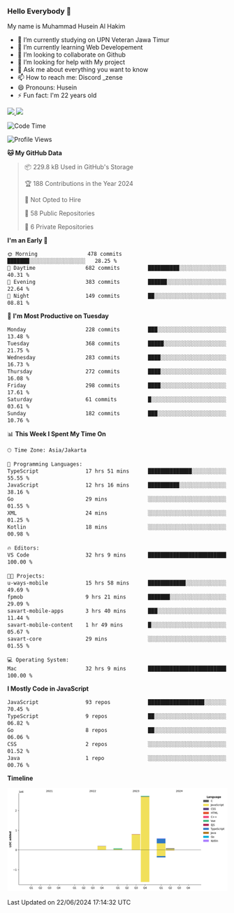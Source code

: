 ### Hello Everybody 👋

My name is Muhammad Husein Al Hakim

- 🔭 I’m currently studying on UPN Veteran Jawa Timur
- 🌱 I’m currently learning Web Developement
- 👯 I’m looking to collaborate on Github
- 🤔 I’m looking for help with My project
- 💬 Ask me about everything you want to know
- 📫 How to reach me: Discord _zense
- 😄 Pronouns: Husein
- ⚡ Fun fact: I'm 22 years old

<p align="left">
<a href="https://github.com/huseinhq">
  <img height="180em" src="https://github-readme-stats-eight-theta.vercel.app/api?username=huseinhq&show_icons=true&theme=algolia&include_all_commits=true&count_private=true"/>
  <img height="180em" src="https://github-readme-stats-eight-theta.vercel.app/api/top-langs/?username=huseinhq&layout=compact&langs_count=8&theme=algolia"/>
</a>
</p>

<!--START_SECTION:waka-->
![Code Time](http://img.shields.io/badge/Code%20Time-1%2C062%20hrs%2014%20mins-blue)

![Profile Views](http://img.shields.io/badge/Profile%20Views-43-blue)

**🐱 My GitHub Data** 

> 📦 229.8 kB Used in GitHub's Storage 
 > 
> 🏆 188 Contributions in the Year 2024
 > 
> 🚫 Not Opted to Hire
 > 
> 📜 58 Public Repositories 
 > 
> 🔑 6 Private Repositories 
 > 
**I'm an Early 🐤** 

```text
🌞 Morning                478 commits         ███████░░░░░░░░░░░░░░░░░░   28.25 % 
🌆 Daytime                682 commits         ██████████░░░░░░░░░░░░░░░   40.31 % 
🌃 Evening                383 commits         ██████░░░░░░░░░░░░░░░░░░░   22.64 % 
🌙 Night                  149 commits         ██░░░░░░░░░░░░░░░░░░░░░░░   08.81 % 
```
📅 **I'm Most Productive on Tuesday** 

```text
Monday                   228 commits         ███░░░░░░░░░░░░░░░░░░░░░░   13.48 % 
Tuesday                  368 commits         █████░░░░░░░░░░░░░░░░░░░░   21.75 % 
Wednesday                283 commits         ████░░░░░░░░░░░░░░░░░░░░░   16.73 % 
Thursday                 272 commits         ████░░░░░░░░░░░░░░░░░░░░░   16.08 % 
Friday                   298 commits         ████░░░░░░░░░░░░░░░░░░░░░   17.61 % 
Saturday                 61 commits          █░░░░░░░░░░░░░░░░░░░░░░░░   03.61 % 
Sunday                   182 commits         ███░░░░░░░░░░░░░░░░░░░░░░   10.76 % 
```


📊 **This Week I Spent My Time On** 

```text
🕑︎ Time Zone: Asia/Jakarta

💬 Programming Languages: 
TypeScript               17 hrs 51 mins      ██████████████░░░░░░░░░░░   55.55 % 
JavaScript               12 hrs 16 mins      ██████████░░░░░░░░░░░░░░░   38.16 % 
Go                       29 mins             ░░░░░░░░░░░░░░░░░░░░░░░░░   01.55 % 
XML                      24 mins             ░░░░░░░░░░░░░░░░░░░░░░░░░   01.25 % 
Kotlin                   18 mins             ░░░░░░░░░░░░░░░░░░░░░░░░░   00.98 % 

🔥 Editors: 
VS Code                  32 hrs 9 mins       █████████████████████████   100.00 % 

🐱‍💻 Projects: 
u-ways-mobile            15 hrs 58 mins      ████████████░░░░░░░░░░░░░   49.69 % 
fpmob                    9 hrs 21 mins       ███████░░░░░░░░░░░░░░░░░░   29.09 % 
savart-mobile-apps       3 hrs 40 mins       ███░░░░░░░░░░░░░░░░░░░░░░   11.44 % 
savart-mobile-content    1 hr 49 mins        █░░░░░░░░░░░░░░░░░░░░░░░░   05.67 % 
savart-core              29 mins             ░░░░░░░░░░░░░░░░░░░░░░░░░   01.55 % 

💻 Operating System: 
Mac                      32 hrs 9 mins       █████████████████████████   100.00 % 
```

**I Mostly Code in JavaScript** 

```text
JavaScript               93 repos            ██████████████████░░░░░░░   70.45 % 
TypeScript               9 repos             ██░░░░░░░░░░░░░░░░░░░░░░░   06.82 % 
Go                       8 repos             ██░░░░░░░░░░░░░░░░░░░░░░░   06.06 % 
CSS                      2 repos             ░░░░░░░░░░░░░░░░░░░░░░░░░   01.52 % 
Java                     1 repo              ░░░░░░░░░░░░░░░░░░░░░░░░░   00.76 % 
```



**Timeline**

![Lines of Code chart](https://raw.githubusercontent.com/HuseinHQ/HuseinHQ/main/assets/bar_graph.png)


 Last Updated on 22/06/2024 17:14:32 UTC
<!--END_SECTION:waka-->
